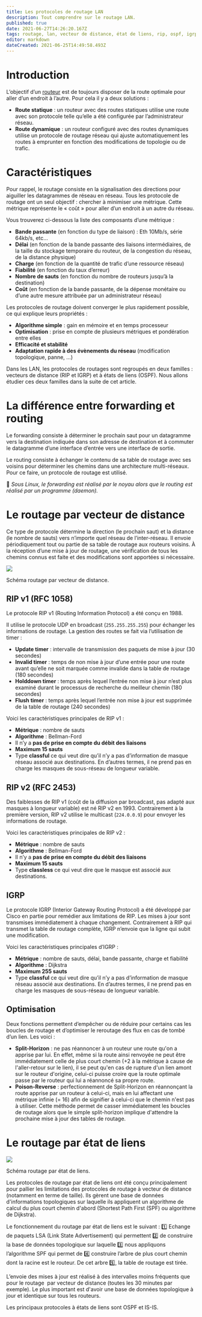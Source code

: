 ```yaml
---
title: Les protocoles de routage LAN
description: Tout comprendre sur le routage LAN.
published: true
date: 2021-06-27T14:26:20.167Z
tags: routage, lan, vecteur de distance, état de liens, rip, ospf, igrp, is-is
editor: markdown
dateCreated: 2021-06-25T14:49:58.493Z
---
```


# Introduction

L’objectif d’un [routeur](https://wiki-tech.io/R%C3%A9seau/Equipements/Routeur) est de toujours disposer de la route optimale pour aller d’un endroit à l’autre. Pour cela il y a deux solutions :

-   **Route statique** : un routeur avec des routes statiques utilise une route avec son protocole telle qu’elle a été configurée par l’administrateur réseau.
-   **Route dynamique** : un routeur configuré avec des routes dynamiques utilise un protocole de routage réseau qui ajuste automatiquement les routes à emprunter en fonction des modifications de topologie ou de trafic.

# Caractéristiques

Pour rappel, le routage consiste en la signalisation des directions pour aiguiller les datagrammes de réseau en réseau. Tous les protocole de routage ont un seul objectif : chercher à minimiser une métrique. Cette métrique représente le « coût » pour aller d’un endroit à un autre du réseau.

Vous trouverez ci-dessous la liste des composants d’une métrique :

-   **Bande passante** (en fonction du type de liaison) : Eth 10Mb/s, série 64kb/s, etc…
-   **Délai** (en fonction de la bande passante des liaisons intermédiaires, de la taille du stockage temporaire du routeur, de la congestion du réseau, de la distance physique)
-   **Charge** (en fonction de la quantité de trafic d’une ressource réseau)
-   **Fiabilité** (en fonction du taux d’erreur)
-   **Nombre de sauts** (en fonction du nombre de routeurs jusqu’à la destination)
-   **Coût** (en fonction de la bande passante, de la dépense monétaire ou d’une autre mesure attribuée par un administrateur réseau)

Les protocoles de routage doivent converger le plus rapidement possible, ce qui explique leurs propriétés :

-   **Algorithme simple** : gain en mémoire et en temps processeur
-   **Optimisation** : prise en compte de plusieurs métriques et pondération entre elles
-   **Efficacité et stabilité**
-   **Adaptation rapide à des évènements du réseau** (modification topologique, panne, …)

Dans les LAN, les protocoles de routages sont regroupés en deux familles : vecteurs de distance (RIP et IGRP) et à états de liens (OSPF). Nous allons étudier ces deux familles dans la suite de cet article.

# La différence entre forwarding et routing

Le forwarding consiste à déterminer le prochain saut pour un datagramme vers la destination indiquée dans son adresse de destination et à commuter le datagramme d’une interface d’entrée vers une interface de sortie.

Le routing consiste à échanger le contenu de sa table de routage avec ses voisins pour déterminer les chemins dans une architecture multi-réseaux. Pour ce faire, un protocole de routage est utilisé.

📌 *Sous Linux, le forwarding est réalisé par le noyau alors que le routing est réalisé par un programme (daemon).*

# Le routage par vecteur de distance

Ce type de protocole détermine la direction (le prochain saut) et la distance (le nombre de sauts) vers n’importe quel réseau de l’inter-réseau. Il envoie périodiquement tout ou partie de sa table de routage aux routeurs voisins. À la réception d’une mise à jour de routage, une vérification de tous les chemins connus est faite et des modifications sont apportées si nécessaire.

![](/images/routage_vecteur_distance.png)

Schéma routage par vecteur de distance.

## RIP v1 (RFC 1058)

Le protocole RIP v1 (Routing Information Protocol) a été conçu en 1988. 

Il utilise le protocole UDP en broadcast (`255.255.255.255`) pour échanger les informations de routage. La gestion des routes se fait via l’utilisation de timer :

-   **Update timer** : intervalle de transmission des paquets de mise à jour (30 secondes)
-   **Invalid timer** : temps de non mise à jour d’une entrée pour une route avant qu’elle ne soit marquée comme invalide dans la table de routage (180 secondes)
-   **Holddown timer** : temps après lequel l’entrée non mise à jour n’est plus examiné durant le processus de recherche du meilleur chemin (180 secondes)
-   **Flush timer** : temps après lequel l’entrée non mise à jour est supprimée de la table de routage (240 secondes)

Voici les caractéristiques principales de RIP v1 :

-   **Métrique** : nombre de sauts
-   **Algorithme** : Bellman-Ford
-   Il n’y a **pas de prise en compte du débit des liaisons**
-   **Maximum 15 sauts**
-   Type **classful** ce qui veut dire qu’il n’y a pas d’information de masque réseau associé aux destinations. En d’autres termes, il ne prend pas en charge les masques de sous-réseau de longueur variable.

## RIP v2 (RFC 2453)

Des faiblesses de RIP v1 (coût de la diffusion par broadcast, pas adapté aux masques à longueur variable) est né RIP v2 en 1993. Contrairement à la première version, RIP v2 utilise le multicast (`224.0.0.9`) pour envoyer les informations de routage.

Voici les caractéristiques principales de RIP v2 :

-   **Métrique** : nombre de sauts
-   **Algorithme** : Bellman-Ford
-   Il n’y a **pas de prise en compte du débit des liaisons**
-   **Maximum 15 sauts**
-   Type **classless** ce qui veut dire que le masque est associé aux destinations.

## IGRP

Le protocole IGRP (Interior Gateway Routing Protocol) a été développé par Cisco en partie pour remédier aux limitations de RIP. Les mises à jour sont transmises immédiatement à chaque changement. Contrairement à RIP qui transmet la table de routage complète, IGRP n’envoie que la ligne qui subit une modification.

Voici les caractéristiques principales d’IGRP :

-   **Métrique** : nombre de sauts, délai, bande passante, charge et fiabilité
-   **Algorithme** : Dijkstra
-   **Maximum 255 sauts**
-   Type **classful** ce qui veut dire qu’il n’y a pas d’information de masque réseau associé aux destinations. En d’autres termes, il ne prend pas en charge les masques de sous-réseau de longueur variable.

## Optimisation

Deux fonctions permettent d’empêcher ou de réduire pour certains cas les boucles de routage et d’optimiser le reroutage des flux en cas de tombé d’un lien. Les voici :

-   **Split-Horizon** : ne pas réannoncer à un routeur une route qu'on a apprise par lui. En effet, même si la route ainsi renvoyée ne peut être immédiatement celle de plus court chemin (+2 à la métrique à cause de l'aller-retour sur le lien), il se peut qu'en cas de rupture d'un lien amont sur le routeur d'origine, celui-ci puisse croire que la route optimale passe par le routeur qui lui a réannoncé sa propre route.
-   **Poison-Reverse** : perfectionnement de Split-Horizon en réannonçant la route apprise par un routeur à celui-ci, mais en lui affectant une métrique infinie (= 16) afin de signifier à celui-ci que le chemin n'est pas à utiliser. Cette méthode permet de casser immédiatement les boucles de routage alors que le simple split-horizon implique d'attendre la prochaine mise à jour des tables de routage.

# Le routage par état de liens

![](/images/routage_etat_liens.png)

Schéma routage par état de liens.

Les protocoles de routage par état de liens ont été conçu principalement pour pallier les limitations des protocoles de routage à vecteur de distance (notamment en terme de taille). Ils gèrent une base de données d'informations topologiques sur laquelle ils appliquent un algorithme de calcul du plus court chemin d'abord (Shortest Path First (SPF) ou algorithme de Dijkstra).

Le fonctionnement du routage par état de liens est le suivant : 1️⃣ Echange de paquets LSA (Link State Advertisement) qui permettent 2️⃣ de construire la base de données topologique sur laquelle 3️⃣ nous appliquons l’algorithme SPF qui permet de 4️⃣ construire l’arbre de plus court chemin dont la racine est le routeur. De cet arbre 5️⃣, la table de routage est tirée.

L’envoie des mises à jour est réalisé à des intervalles moins fréquents que pour le routage  par vecteur de distance (toutes les 30 minutes par exemple). Le plus important est d'avoir une base de données topologique à jour et identique sur tous les routeurs.

Les principaux protocoles à états de liens sont OSPF et IS-IS.